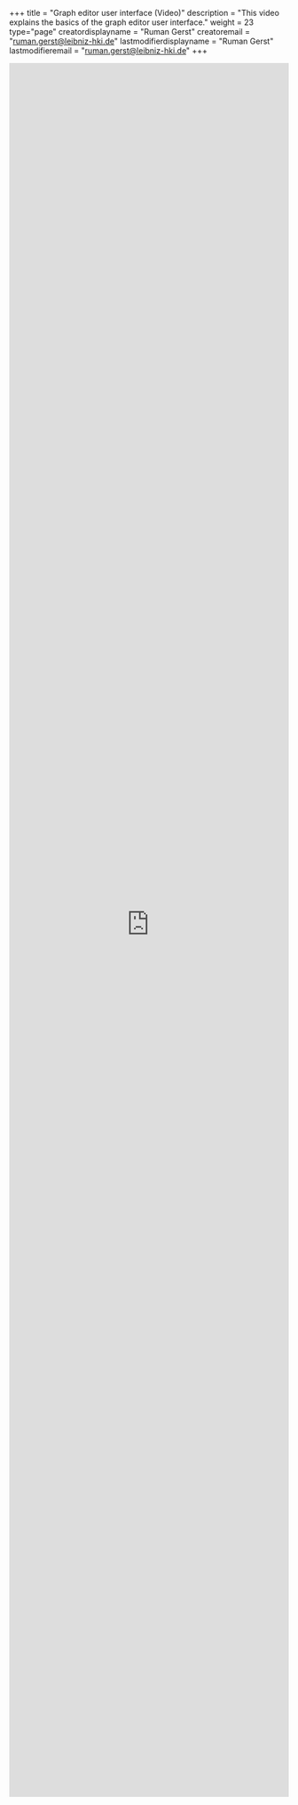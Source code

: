 +++
title = "Graph editor user interface (Video)"
description = "This video explains the basics of the graph editor user interface."
weight = 23
type="page"
creatordisplayname = "Ruman Gerst"
creatoremail = "ruman.gerst@leibniz-hki.de"
lastmodifierdisplayname = "Ruman Gerst"
lastmodifieremail = "ruman.gerst@leibniz-hki.de"
+++

<iframe width="100%" height="80%" src="https://www.youtube-nocookie.com/embed/e8JyO1yTjcg" frameborder="0" allow="autoplay; encrypted-media; picture-in-picture" allowfullscreen></iframe>
